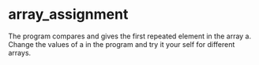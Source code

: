 # array_assignment

The program compares and gives the first repeated element in the array a.
Change the values of a in the program and try it your self for different arrays.

